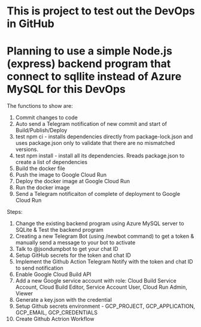 # This is project to test out the DevOps in GitHub

# Planning to use a simple Node.js (express) backend program that connect to sqllite instead of Azure MySQL for this DevOps

The functions to show are:
1. Commit changes to code
2. Auto send a Telegram notification of new commit and start of Build/Publish/Deploy
3. test npm ci - installs dependencies directly from package-lock.json and uses package.json only to validate that there are no mismatched versions.
4. test npm install - install all its dependencies. Rreads package.json to create a list of dependencies   
5. Build the docker file
6. Push the image to Google Cloud Run
7. Deploy the docker image at Google Cloud Run
8. Run the docker image
9. Send a Telegram notificaiton of complete of deployment to Google Cloud Run

Steps:
1. Change the existing backend program using Azure MySQL server to SQLite & Test the backend program
2. Creating a new Telegram Bot (using /newbot command) to get a token & manually send a message to your bot to activate
3. Talk to @jsondumpbot to get your chat ID
4. Setup GitHub secrets for the token and chat ID
5. Implement the Github Action Telegram Notify with the token and chat ID to send notification
6. Enable Google Cloud Build API
7. Add a new Google service account with role: Cloud Build Service Account, Cloud Build Editor, Service Account User, Cloud Run Admin, Viewer 
8. Generate a key.json with the credential
9. Setup Github secrets environment - GCP_PROJECT, GCP_APPLICATION, GCP_EMAIL, GCP_CREDENTIALS
10. Create Github Actrion Workflow

